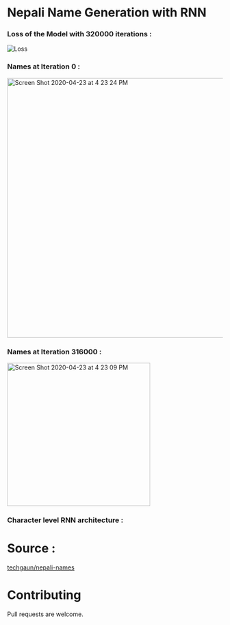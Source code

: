 # Nepali Name Generation with RNN

### Loss of the Model with 320000 iterations :

![Loss](https://user-images.githubusercontent.com/53033648/80145857-d8ecea00-857e-11ea-961f-0cd4d5923eac.png)

### Names at Iteration 0 : 

<img width="606" alt="Screen Shot 2020-04-23 at 4 23 24 PM" src="https://user-images.githubusercontent.com/53033648/80145874-e3a77f00-857e-11ea-91ed-2aaf6ca5f517.png">

### Names at Iteration 316000 : 
<img width="334" alt="Screen Shot 2020-04-23 at 4 23 09 PM" src="https://user-images.githubusercontent.com/53033648/80145872-e3a77f00-857e-11ea-85f3-a9310aad259e.png">

### Character level RNN architecture : 






# Source : 
[techgaun/nepali-names](https://github.com/techgaun/nepali-names)

# Contributing
Pull requests are welcome.
